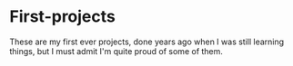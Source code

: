 # First-projects
These are my first ever projects, done years ago when I was still learning things, but I must admit I'm quite proud of some of them.
